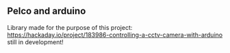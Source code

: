 ## Pelco and arduino

Library made for the purpose of this project: https://hackaday.io/project/183986-controlling-a-cctv-camera-with-arduino still in development!
